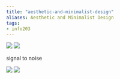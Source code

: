 ```yaml
---
title: "aesthetic-and-minimalist-design"
aliases: Aesthetic and Minimalist Design
tags: 
- info203
---
```


![](https://i.imgur.com/Oywxwgq.png)
![](https://i.imgur.com/xgfgEtm.png)

signal to noise

![](https://i.imgur.com/6bLaHS6.png)
![](https://i.imgur.com/qF21SST.png)


